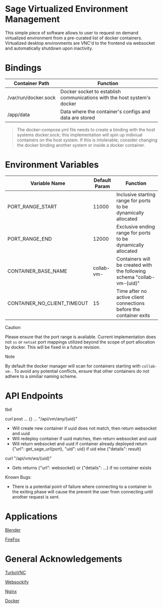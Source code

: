 # Sage Virtualized Environment Management
This simple piece of software allows to user to request on demand virtualized environment from a pre-curated list of docker containers.  Virtualized desktop environments are VNC'd to the frontend via websocket and automatically shutdown upon inactivity.

# Bindings
| Container Path        | Function                                                                  |
| -------------         | -------------                                                             |
| /var/run/docker.sock  | Docker socket to establish communications with the host system's docker   | 
| /app/data             | Data where the container's configs and data are stored                    |

> The docker-compose.yml file needs to create a binding with the host systems docker.sock; this implementation will spin up indiviual containers on the host system.  If this is intolerable, consider changing the docker binding another system or inside a docker container.

# Environment Variables
| Variable Name                 | Default Param | Function                                                                  |
| -------------                 | ------------- | -------------                                                             |
| PORT_RANGE_START              | 11000         | Inclusive starting range for ports to be dynamically allocated            | 
| PORT_RANGE_END                | 12000         | Exclusive ending range for ports to be dynamically allocated              |
| CONTAINER_BASE_NAME           | collab-vm-    | Containers will be created with the following schema "collab-vm-{uid}"    |
| CONTAINER_NO_CLIENT_TIMEOUT   | 15            | Time after no active client connections before the container exits        |

> [!CAUTION]  
> Please ensure that the port range is avaliable.  Current implementation does not `ss` or `netsat` port mappings utilized beyond the scope of port allocation by docker.  This will be fixed in a future revision.

> [!NOTE]  
> By default the docker manager will scan for containers starting with `collab-vm-`. To avoid any potential conflicts, ensure that other containers do not adhere to a similiar naming scheme.

# API Endpoints
tbd

curl post ... {} ... "/api/vm/any/{uid}"
- Will create new container if uuid does not match, then return websocket and uuid
- Will redeploy container if uuid matches, then return websocket and uuid
- Will return websocket and uuid if container already deployed
return {"url": get_sage_url(port), "uid": uid} if uid else {"details": result}

curl "/api/vm/ws/{uid}"
- Gets returns {"url": websocket} or {"details": ...} if no container exists

    





Known Bugs:
- There is a potential point of failure where connecting to a container in the exiting phase will cause the prevent the user from connecting until another request is sent.


# Applications
[Blender](https://www.blender.org/)

[FireFox](https://www.mozilla.org/en-US/firefox/)


# General Acknowledgements
[TurboVNC](https://www.turbovnc.org/)

[Websockify](https://github.com/novnc/websockify)

[Nginx](https://nginx.org/en/)

[Docker](https://www.docker.com/)


